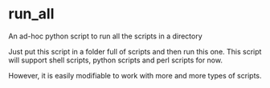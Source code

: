 # run_all
An ad-hoc python script to run all the scripts in a directory

Just put this script in a folder full of scripts and then run this one.
This script will support shell scripts, python scripts and perl scripts for now.

However, it is easily modifiable to work with more and more types of scripts.

